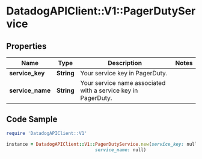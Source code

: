 # DatadogAPIClient::V1::PagerDutyService

## Properties

Name | Type | Description | Notes
------------ | ------------- | ------------- | -------------
**service_key** | **String** | Your service key in PagerDuty. | 
**service_name** | **String** | Your service name associated with a service key in PagerDuty. | 

## Code Sample

```ruby
require 'DatadogAPIClient::V1'

instance = DatadogAPIClient::V1::PagerDutyService.new(service_key: null,
                                 service_name: null)
```


